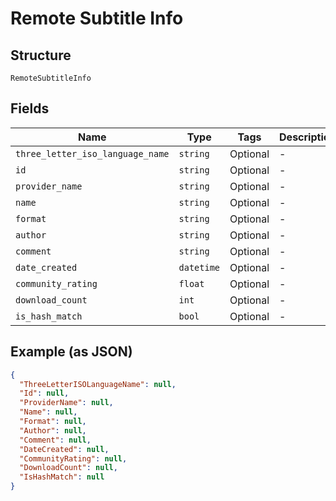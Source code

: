 
# Remote Subtitle Info

## Structure

`RemoteSubtitleInfo`

## Fields

| Name | Type | Tags | Description |
|  --- | --- | --- | --- |
| `three_letter_iso_language_name` | `string` | Optional | - |
| `id` | `string` | Optional | - |
| `provider_name` | `string` | Optional | - |
| `name` | `string` | Optional | - |
| `format` | `string` | Optional | - |
| `author` | `string` | Optional | - |
| `comment` | `string` | Optional | - |
| `date_created` | `datetime` | Optional | - |
| `community_rating` | `float` | Optional | - |
| `download_count` | `int` | Optional | - |
| `is_hash_match` | `bool` | Optional | - |

## Example (as JSON)

```json
{
  "ThreeLetterISOLanguageName": null,
  "Id": null,
  "ProviderName": null,
  "Name": null,
  "Format": null,
  "Author": null,
  "Comment": null,
  "DateCreated": null,
  "CommunityRating": null,
  "DownloadCount": null,
  "IsHashMatch": null
}
```

